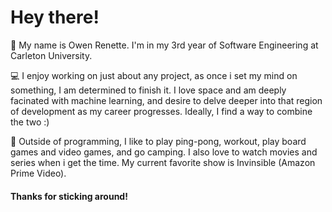 <h1>Hey there!</h1>

👨 My name is Owen Renette. I'm in my 3rd year of Software Engineering at Carleton University.

💻 I enjoy working on just about any project, as once i set my mind on something, I am determined to finish it.
I love space and am deeply facinated with machine learning, and desire to delve deeper into that region of development as my career progresses. Ideally, I find a way to combine the two :)

🌳 Outside of programming, I like to play ping-pong, workout, play board games and video games, and go camping.
I also love to watch movies and series when i get the time. My current favorite show is Invinsible (Amazon Prime Video).

<h4>Thanks for sticking around!</h4>
